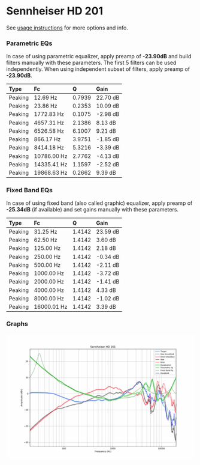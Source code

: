 # Sennheiser HD 201
See [usage instructions](https://github.com/jaakkopasanen/AutoEq#usage) for more options and info.

### Parametric EQs
In case of using parametric equalizer, apply preamp of **-23.90dB** and build filters manually
with these parameters. The first 5 filters can be used independently.
When using independent subset of filters, apply preamp of **-23.90dB**.

| Type    | Fc          |      Q | Gain     |
|:--------|:------------|:-------|:---------|
| Peaking | 12.69 Hz    | 0.7939 | 22.70 dB |
| Peaking | 23.86 Hz    | 0.2353 | 10.09 dB |
| Peaking | 1772.83 Hz  | 0.1075 | -2.98 dB |
| Peaking | 4657.31 Hz  | 2.1386 | 8.13 dB  |
| Peaking | 6526.58 Hz  | 6.1007 | 9.21 dB  |
| Peaking | 866.17 Hz   | 3.9751 | -1.85 dB |
| Peaking | 8414.18 Hz  | 5.3216 | -3.39 dB |
| Peaking | 10786.00 Hz | 2.7762 | -4.13 dB |
| Peaking | 14335.41 Hz | 1.1597 | -2.52 dB |
| Peaking | 19868.63 Hz | 0.2662 | 9.39 dB  |

### Fixed Band EQs
In case of using fixed band (also called graphic) equalizer, apply preamp of **-25.34dB**
(if available) and set gains manually with these parameters.

| Type    | Fc          |      Q | Gain     |
|:--------|:------------|:-------|:---------|
| Peaking | 31.25 Hz    | 1.4142 | 23.59 dB |
| Peaking | 62.50 Hz    | 1.4142 | 3.60 dB  |
| Peaking | 125.00 Hz   | 1.4142 | 2.18 dB  |
| Peaking | 250.00 Hz   | 1.4142 | -0.34 dB |
| Peaking | 500.00 Hz   | 1.4142 | -2.11 dB |
| Peaking | 1000.00 Hz  | 1.4142 | -3.72 dB |
| Peaking | 2000.00 Hz  | 1.4142 | -1.41 dB |
| Peaking | 4000.00 Hz  | 1.4142 | 4.33 dB  |
| Peaking | 8000.00 Hz  | 1.4142 | -1.02 dB |
| Peaking | 16000.01 Hz | 1.4142 | 3.39 dB  |

### Graphs
![](./Sennheiser%20HD%20201.png)